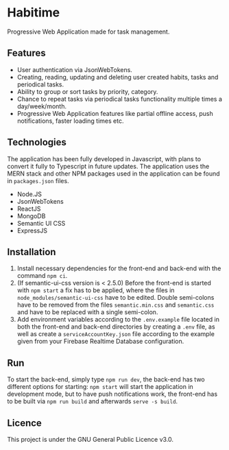 # Habitime

Progressive Web Application made for task management.

## Features

- User authentication via JsonWebTokens.
- Creating, reading, updating and deleting user created habits, tasks and periodical tasks.
- Ability to group or sort tasks by priority, category.
- Chance to repeat tasks via periodical tasks functionality multiple times a day/week/month.
- Progressive Web Application features like partial offline access, push notifications, faster loading times etc.

## Technologies

The application has been fully developed in Javascript, with plans to convert it fully to Typescript in future updates. The application uses the MERN stack and other NPM packages used in the application can be found in ```packages.json``` files.

- Node.JS
- JsonWebTokens
- ReactJS
- MongoDB
- Semantic UI CSS
- ExpressJS

## Installation

1. Install necessary dependencies for the front-end and back-end with the command ```npm ci```.
2. (If semantic-ui-css version is < 2.5.0) Before the front-end is started with ```npm start``` a fix has to be applied, where the files in ```node_modules/semantic-ui-css``` have to be edited. Double semi-colons have to be removed from the files ```semantic.min.css``` and ```semantic.css``` and have to be replaced with a single semi-colon.
3. Add environment variables according to the ```.env.example``` file located in both the front-end and back-end directories by creating a ```.env``` file, as well as create a ```serviceAccountKey.json``` file according to the example given from your Firebase Realtime Database configuration.

## Run

To start the back-end, simply type ```npm run dev```, the back-end has two different options for starting: ```npm start``` will start the application in development mode, but to have push notifications work, the front-end has to be built via ```npm run build``` and afterwards ```serve -s build```. 

## Licence

This project is under the GNU General Public Licence v3.0.
